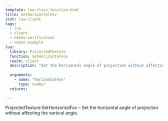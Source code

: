 ```yaml
---
template: lua-class-function.html
title: SetHorizontalFov
icon: lua-client
tags:
  - lua
  - client
  - needs-verification
  - needs-example
lua:
  library: ProjectedTexture
  function: SetHorizontalFov
  realm: client
  description: "Set the horizontal angle of projection without affecting the vertical angle."
  
  arguments:
    - name: "horizontalFov"
      type: number
  returns:
    
---
```


<div class="lua__search__keywords">
ProjectedTexture:SetHorizontalFov &#x2013; Set the horizontal angle of projection without affecting the vertical angle.
</div>
